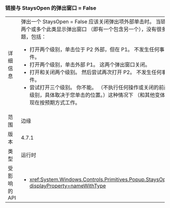 ### <a name="chained-popups-with-staysopenfalse"></a>链接与 StaysOpen 的弹出窗口 = False

|   |   |
|---|---|
|详细信息|弹出一个 StaysOpen = False 应该关闭弹出项外部单击时。 当链接两个或多个此类显示弹出窗口 （即有一个包含另一个），没有很多问题，包括：<ul><li>打开两个级别，单击位于 P2 外部，但在 P1。  不发生任何事件。</li><li>打开两个级别，单击外部 P1。  这两个弹出窗口关闭。</li><li>打开和关闭两个级别。  然后尝试再次打开 P2。  不发生任何事件。</li><li>尝试打开三个级别。  你不能。  （不执行任何操作或关闭的前两个级别，具体取决于您单击的位置。）这种情况下 （和其他变体） 现在按预期方式工作。</li></ul>|
|范围|边缘|
|版本|4.7.1|
|类型|运行时|
|受影响的 API|<ul><li><xref:System.Windows.Controls.Primitives.Popup.StaysOpen?displayProperty=nameWithType></li></ul>|

